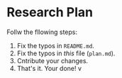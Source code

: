 # Research Plan

Follw the fllowing steps:

1. Fix the typos in `README.md`.
2. Fix the typos in _this_ file (`plan.md`).
3. Cntribute your changes.
4. That's it. Your done!
v
